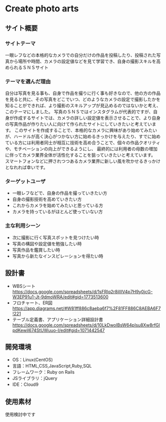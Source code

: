 # Create photo arts

## サイト概要
### サイトテーマ
一眼レフなどの本格的なカメラでの自分だけの作品を投稿したり、投稿された写真から場所や時間、カメラの設定値などを見て学習でき、自身の撮影スキルを高められるＳＮＳサイト

### テーマを選んだ理由
自分は写真を見る事も、自身で作品を撮りに行く事も好きなので、他の方の作品を見ると共に、その写真をどこでいつ、どのようなカメラの設定で撮影したかを知ることができれば、より撮影のスキルアップが見込めるのではないかと考え、このテーマにしました。
写真のＳＮＳではインスタグラムが代表的ですが、自身が作成するサイトでは、カメラの詳しい設定値を表示させることで、より自身の写真作品が作りたい人に向けて作られたサイトにしていきたいと考えています。
このサイトを作成することで、本格的なカメラに興味があり始めてみたいが、ハードルが高く決心がつかない方に始めるきっかけを与えたり、すでに始めている方には利用者同士が相互に技術を高め合うことで、個々の作品クオリティや、モチベーションの向上ができるようにし、
最終的には利用者の母数の増加に伴ってカメラ業界全体が活性化することを狙っていきたいと考えています。
スマートフォンなどに押されつつあるカメラ業界に新しい風を吹かせるきっかけとなれれば幸いです。

### ターゲットユーザ
- 一眼レフなどで、自身の作品を撮っていきたい方
- 自身の撮影技術を高めていきたい方
- これからカメラを始めてみたいと思っている方
- カメラを持っているがほとんど使っていない方

### 主な利用シーン
- 次に撮影に行く写真スポットを見つけたい時
- 写真の構図や設定値を勉強したい時
- 写真作品を鑑賞したい時
- 写真から新たなインスピレーションを得たい時

## 設計書
- WBSシート
   https://docs.google.com/spreadsheets/d/1sFRlq2r8iIIIV4p7H9y0jcG-W3EP91u1-Jt-9dmoWRA/edit#gid=1773513600
- フロチャート、ER図
   https://app.diagrams.net/#W81ff886c8aeba6f7%2F81FF886C8AEBA6F7!221
- テーブル定義書、アプリケーション詳細設計書
   https://docs.google.com/spreadsheets/d/10LkDwoIBsW64pIsu8Xw8rfGlpdKewiI674StUWuuo-I/edit#gid=1071442547

## 開発環境
- OS：Linux(CentOS)
- 言語：HTML,CSS,JavaScript,Ruby,SQL
- フレームワーク：Ruby on Rails
- JSライブラリ：jQuery
- IDE：Cloud9

## 使用素材
使用検討中です
